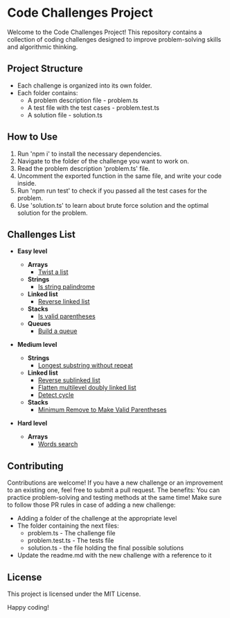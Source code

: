 # Code Challenges Project

Welcome to the Code Challenges Project! This repository contains a collection of coding challenges designed to improve problem-solving skills and algorithmic thinking.

## Project Structure

- Each challenge is organized into its own folder.
- Each folder contains:
  - A problem description file - problem.ts
  - A test file with the test cases - problem.test.ts
  - A solution file - solution.ts

## How to Use

1. Run 'npm i' to install the necessary dependencies.
2. Navigate to the folder of the challenge you want to work on.
3. Read the problem description 'problem.ts' file.
4. Uncomment the exported function in the same file, and write your code inside.
5. Run 'npm run test' to check if you passed all the test cases for the problem.
6. Use 'solution.ts' to learn about brute force solution and the optimal solution for the problem.

## Challenges List
- **Easy level**
  - **Arrays**
    - [Twist a list](https://github.com/AlonJoshua/code-challenges/tree/main/challenges/easy/twistedList)
  - **Strings**
    - [Is string palindrome](https://github.com/AlonJoshua/code-challenges/tree/main/challenges/easy/isPalindrome)
  - **Linked list**
    - [Reverse linked list](https://github.com/AlonJoshua/code-challenges/tree/main/challenges/easy/reverseLinkedList)
  - **Stacks**
    - [Is valid parentheses](https://github.com/AlonJoshua/code-challenges/tree/main/challenges/easy/isValidParentheses)
  - **Queues**
    - [Build a queue](https://github.com/AlonJoshua/code-challenges/tree/main/challenges/easy/buildQueue)

- **Medium level**
  - **Strings**
    - [Longest substring without repeat](https://github.com/AlonJoshua/code-challenges/tree/main/challenges/medium/LongestSubstringWithoutRepeat)
  - **Linked list**
    - [Reverse sublinked list](https://github.com/AlonJoshua/code-challenges/tree/main/challenges/medium/reverseSubLinkedList)
    - [Flatten multilevel doubly linked list](https://github.com/AlonJoshua/code-challenges/tree/main/challenges/medium/flattenMultiLevelDoublyLinkedList)
    - [Detect cycle](https://github.com/AlonJoshua/code-challenges/tree/main/challenges/medium/LinkedListCycleCheck)
  - **Stacks**
    - [Minimum Remove to Make Valid Parentheses](https://github.com/AlonJoshua/code-challenges/tree/main/challenges/medium/minRemoveToMakeValid)

- **Hard level**
  - **Arrays**
    - [Words search](https://github.com/AlonJoshua/code-challenges/tree/main/challenges/hard/wordsSearch)

## Contributing

Contributions are welcome!
If you have a new challenge or an improvement to an existing one, feel free to submit a pull request.
The benefits: You can practice problem-solving and testing methods at the same time!
Make sure to follow those PR rules in case of adding a new challenge:
- Adding a folder of the challenge at the appropriate level
- The folder containing the next files:
  - problem.ts - The challenge file
  - problem.test.ts - The tests file
  - solution.ts - the file holding the final possible solutions
- Update the readme.md with the new challenge with a reference to it

## License

This project is licensed under the MIT License.

Happy coding!
